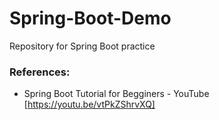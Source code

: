 # Spring-Boot-Demo
Repository for Spring Boot practice

### References:
- Spring Boot Tutorial for Begginers - YouTube [https://youtu.be/vtPkZShrvXQ]
